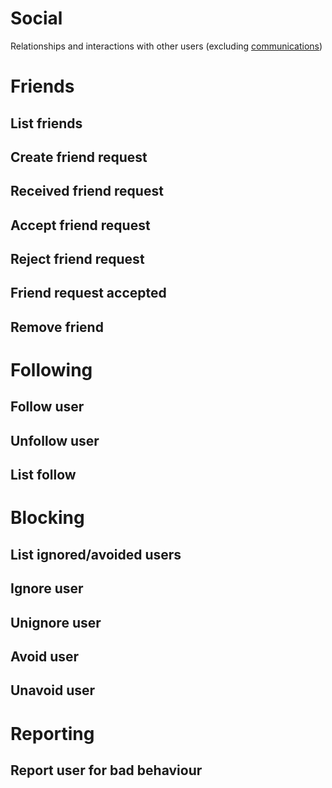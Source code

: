 # Social
Relationships and interactions with other users (excluding [communications](user_communication.md))

# Friends
## List friends

## Create friend request

## Received friend request

## Accept friend request

## Reject friend request

## Friend request accepted

## Remove friend

# Following
## Follow user

## Unfollow user

## List follow

# Blocking
## List ignored/avoided users

## Ignore user

## Unignore user

## Avoid user

## Unavoid user

# Reporting
## Report user for bad behaviour

